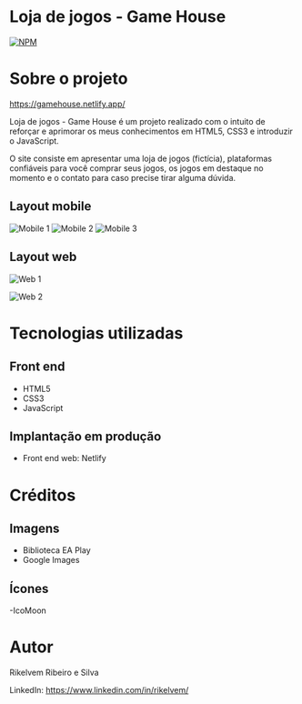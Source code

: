 # Loja de jogos - Game House
[![NPM](https://img.shields.io/npm/l/react)](https://github.com/Rikelvem/gamehouse/blob/main/LICENSE) 

# Sobre o projeto

https://gamehouse.netlify.app/

Loja de jogos - Game House é um projeto realizado com o intuito de reforçar e aprimorar os meus conhecimentos em HTML5, CSS3 e introduzir o JavaScript.

O site consiste em apresentar uma loja de jogos (fictícia), plataformas confiáveis para você comprar seus jogos, os jogos em destaque no momento e o contato para caso precise tirar alguma dúvida. 

## Layout mobile
![Mobile 1](https://github.com/Rikelvem/gamehouse/blob/main/img/mobile-chamada.JPG) ![Mobile 2](https://github.com/Rikelvem/gamehouse/blob/main/img/mobile-chamada-menu.JPG) ![Mobile 3](https://github.com/Rikelvem/gamehouse/blob/main/img/mobile-modal.JPG)

## Layout web
![Web 1](https://github.com/Rikelvem/gamehouse/blob/main/img/desktop-chamada.JPG)

![Web 2](https://github.com/Rikelvem/gamehouse/blob/main/img/desktop-modal.JPG)

# Tecnologias utilizadas
## Front end
- HTML5
- CSS3
- JavaScript

## Implantação em produção
- Front end web: Netlify

# Créditos
## Imagens
- Biblioteca EA Play
- Google Images

## Ícones
-IcoMoon

# Autor

Rikelvem Ribeiro e Silva

LinkedIn: https://www.linkedin.com/in/rikelvem/

